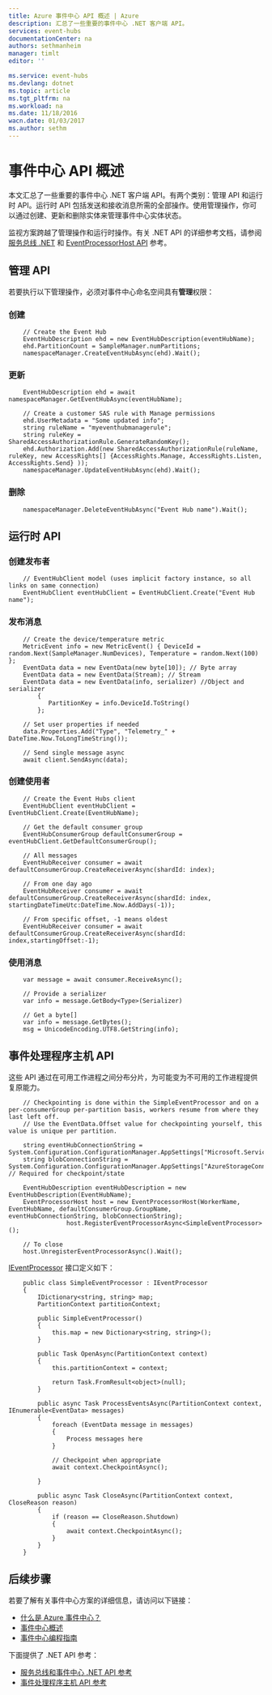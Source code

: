 ```yaml
---
title: Azure 事件中心 API 概述 | Azure
description: 汇总了一些重要的事件中心 .NET 客户端 API。
services: event-hubs
documentationCenter: na
authors: sethmanheim
manager: timlt
editor: ''

ms.service: event-hubs
ms.devlang: dotnet
ms.topic: article
ms.tgt_pltfrm: na
ms.workload: na
ms.date: 11/18/2016
wacn.date: 01/03/2017
ms.author: sethm
---
```


# 事件中心 API 概述
本文汇总了一些重要的事件中心 .NET 客户端 API。有两个类别：管理 API 和运行时 API。运行时 API 包括发送和接收消息所需的全部操作。使用管理操作，你可以通过创建、更新和删除实体来管理事件中心实体状态。

监视方案跨越了管理操作和运行时操作。有关 .NET API 的详细参考文档，请参阅[服务总线 .NET](https://msdn.microsoft.com/zh-cn/library/azure/mt419900.aspx) 和 [EventProcessorHost API](https://msdn.microsoft.com/zh-cn/library/azure/mt445521.aspx) 参考。

## 管理 API
若要执行以下管理操作，必须对事件中心命名空间具有**管理**权限：

### 创建

```
    // Create the Event Hub
    EventHubDescription ehd = new EventHubDescription(eventHubName);
    ehd.PartitionCount = SampleManager.numPartitions;
    namespaceManager.CreateEventHubAsync(ehd).Wait();
```

### 更新

```
    EventHubDescription ehd = await namespaceManager.GetEventHubAsync(eventHubName);

    // Create a customer SAS rule with Manage permissions
    ehd.UserMetadata = "Some updated info";
    string ruleName = "myeventhubmanagerule";
    string ruleKey = SharedAccessAuthorizationRule.GenerateRandomKey();
    ehd.Authorization.Add(new SharedAccessAuthorizationRule(ruleName, ruleKey, new AccessRights[] {AccessRights.Manage, AccessRights.Listen, AccessRights.Send} )); 
    namespaceManager.UpdateEventHubAsync(ehd).Wait();
```

### 删除

```
    namespaceManager.DeleteEventHubAsync("Event Hub name").Wait();
```

## 运行时 API
### 创建发布者

```
    // EventHubClient model (uses implicit factory instance, so all links on same connection)
    EventHubClient eventHubClient = EventHubClient.Create("Event Hub name");
```

### 发布消息

```
    // Create the device/temperature metric
    MetricEvent info = new MetricEvent() { DeviceId = random.Next(SampleManager.NumDevices), Temperature = random.Next(100) };
    EventData data = new EventData(new byte[10]); // Byte array
    EventData data = new EventData(Stream); // Stream 
    EventData data = new EventData(info, serializer) //Object and serializer 
        {
           PartitionKey = info.DeviceId.ToString()
        };

    // Set user properties if needed
    data.Properties.Add("Type", "Telemetry_" + DateTime.Now.ToLongTimeString());

    // Send single message async
    await client.SendAsync(data);
```

### 创建使用者

```
    // Create the Event Hubs client
    EventHubClient eventHubClient = EventHubClient.Create(EventHubName);

    // Get the default consumer group
    EventHubConsumerGroup defaultConsumerGroup = eventHubClient.GetDefaultConsumerGroup();

    // All messages
    EventHubReceiver consumer = await defaultConsumerGroup.CreateReceiverAsync(shardId: index);

    // From one day ago
    EventHubReceiver consumer = await defaultConsumerGroup.CreateReceiverAsync(shardId: index, startingDateTimeUtc:DateTime.Now.AddDays(-1));

    // From specific offset, -1 means oldest
    EventHubReceiver consumer = await defaultConsumerGroup.CreateReceiverAsync(shardId: index,startingOffset:-1); 
```

### 使用消息

```
    var message = await consumer.ReceiveAsync();

    // Provide a serializer
    var info = message.GetBody<Type>(Serializer)

    // Get a byte[]
    var info = message.GetBytes(); 
    msg = UnicodeEncoding.UTF8.GetString(info);
```

## 事件处理程序主机 API
这些 API 通过在可用工作进程之间分布分片，为可能变为不可用的工作进程提供复原能力。

```
    // Checkpointing is done within the SimpleEventProcessor and on a per-consumerGroup per-partition basis, workers resume from where they last left off.
    // Use the EventData.Offset value for checkpointing yourself, this value is unique per partition.

    string eventHubConnectionString = System.Configuration.ConfigurationManager.AppSettings["Microsoft.ServiceBus.ConnectionString"];
    string blobConnectionString = System.Configuration.ConfigurationManager.AppSettings["AzureStorageConnectionString"]; // Required for checkpoint/state

    EventHubDescription eventHubDescription = new EventHubDescription(EventHubName);
    EventProcessorHost host = new EventProcessorHost(WorkerName, EventHubName, defaultConsumerGroup.GroupName, eventHubConnectionString, blobConnectionString);
                host.RegisterEventProcessorAsync<SimpleEventProcessor>();

    // To close
    host.UnregisterEventProcessorAsync().Wait();   
```

[IEventProcessor](https://msdn.microsoft.com/zh-cn/library/azure/microsoft.servicebus.messaging.ieventprocessor.aspx) 接口定义如下：

```
    public class SimpleEventProcessor : IEventProcessor
    {
        IDictionary<string, string> map;
        PartitionContext partitionContext;

        public SimpleEventProcessor()
        {
            this.map = new Dictionary<string, string>();
        }

        public Task OpenAsync(PartitionContext context)
        {
            this.partitionContext = context;

            return Task.FromResult<object>(null);
        }

        public async Task ProcessEventsAsync(PartitionContext context, IEnumerable<EventData> messages)
        {
            foreach (EventData message in messages)
            {
                Process messages here
            }

            // Checkpoint when appropriate
            await context.CheckpointAsync();

        }

        public async Task CloseAsync(PartitionContext context, CloseReason reason)
        {
            if (reason == CloseReason.Shutdown)
            {
                await context.CheckpointAsync();
            }
        }
    }
```

## 后续步骤
若要了解有关事件中心方案的详细信息，请访问以下链接：

- [什么是 Azure 事件中心？](./event-hubs-what-is-event-hubs.md)
- [事件中心概述](./event-hubs-overview.md)
- [事件中心编程指南](./event-hubs-programming-guide.md)

下面提供了 .NET API 参考：

- [服务总线和事件中心 .NET API 参考](https://msdn.microsoft.com/zh-cn/library/azure/mt419900.aspx)
- [事件处理程序主机 API 参考](https://msdn.microsoft.com/zh-cn/library/azure/mt445521.aspx)

<!---HONumber=Mooncake_Quality_Review_1230_2016-->